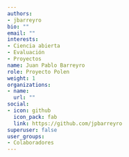 ```yaml
---
authors:
- jbarreyro
bio: ""
email: ""
interests:
- Ciencia abierta
- Evaluación
- Proyectos
name: Juan Pablo Barreyro
role: Proyecto Polen
weight: 1
organizations:
- name: 
  url: ""
social:
- icon: github
  icon_pack: fab
  link: https://github.com/jpbarreyro
superuser: false
user_groups:
- Colaboradores
---
```

